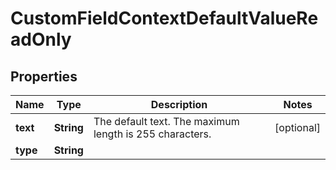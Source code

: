 # CustomFieldContextDefaultValueReadOnly

## Properties
Name | Type | Description | Notes
------------ | ------------- | ------------- | -------------
**text** | **String** | The default text. The maximum length is 255 characters. |  [optional]
**type** | **String** |  | 
